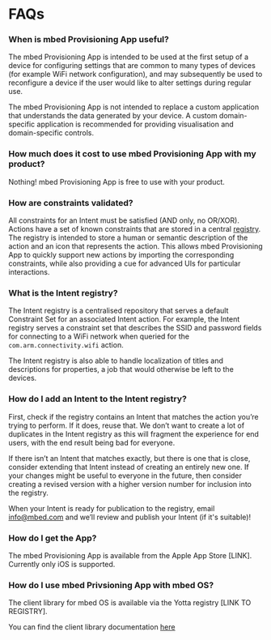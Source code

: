 # FAQs

### When is mbed Provisioning App useful?

The mbed Provisioning App is intended to be used at the first setup of a device for configuring settings that are common to many types of devices (for example WiFi network configuration), and may subsequently be used to reconfigure a device if the user would like to alter settings during regular use.

The mbed Provisioning App is not intended to replace a custom application that understands the data generated by your device. A custom domain-specific application is recommended for providing visualisation and domain-specific controls.

### How much does it cost to use mbed Provisioning App with my product?

Nothing! mbed Provisioning App is free to use with your product. 

### How are constraints validated?

All constraints for an Intent must be satisfied (AND only, no OR/XOR). Actions have a set of known constraints that are stored in a central [registry](faqs.md#what-is-the-intent-registry). The registry is intended to store a human or semantic description of the action and an icon that represents the action. This allows mbed Provisioning App to quickly support new actions by importing the corresponding constraints, while also providing a cue for advanced UIs for particular interactions.

### What is the Intent registry?

The Intent registry is a centralised repository that serves a default Constraint Set for an associated Intent action. For example, the Intent registry serves a constraint set that describes the SSID and password fields for connecting to a WiFi network when queried for the `com.arm.connectivity.wifi` action.

The Intent registry is also able to handle localization of titles and descriptions for properties, a job that would otherwise be left to the devices. 

### How do I add an Intent to the Intent registry?

First, check if the registry contains an Intent that matches the action you’re trying to perform. If it does, reuse that. We don’t want to create a lot of duplicates in the Intent registry as this will fragment the experience for end users, with the end result being bad for everyone.

If there isn’t an Intent that matches exactly, but there is one that is close, consider extending that Intent instead of creating an entirely new one. If your changes might be useful to everyone in the future, then consider creating a revised version with a higher version number for inclusion into the registry. 

When your Intent is ready for publication to the registry, email info@mbed.com and we’ll review and publish your Intent (if it's suitable)!


### How do I get the App?

The mbed Provisioning App is available from the Apple App Store [LINK]. Currently only iOS is supported. 

### How do I use mbed Privsioning App with mbed OS?

The client library for mbed OS is available via the Yotta registry [LINK TO REGISTRY].

You can find the client library documentation [here](https://github.com/ARMmbed/voytalk-cpp)

